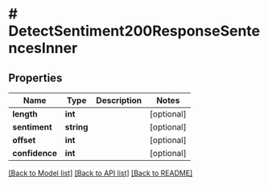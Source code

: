 # # DetectSentiment200ResponseSentencesInner

## Properties

Name | Type | Description | Notes
------------ | ------------- | ------------- | -------------
**length** | **int** |  | [optional]
**sentiment** | **string** |  | [optional]
**offset** | **int** |  | [optional]
**confidence** | **int** |  | [optional]

[[Back to Model list]](../../README.md#models) [[Back to API list]](../../README.md#endpoints) [[Back to README]](../../README.md)
